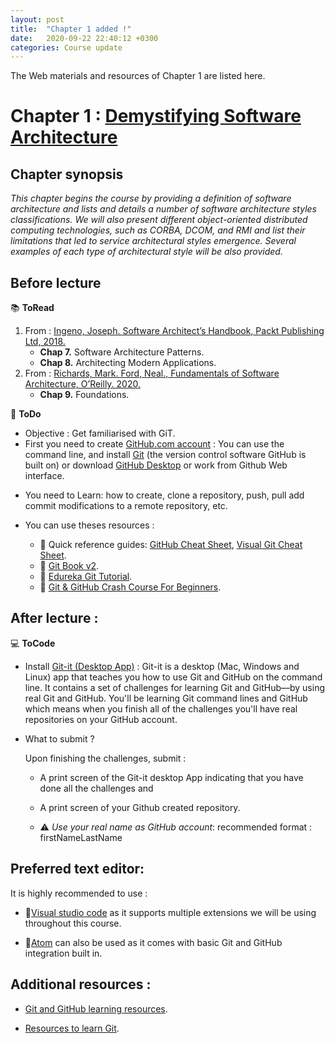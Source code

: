 ```yaml
---
layout: post
title:  "Chapter 1 added !"
date:   2020-09-22 22:40:12 +0300
categories: Course update
---
```


The Web materials and resources of Chapter 1 are listed here.

# Chapter 1 : [Demystifying Software Architecture](https://github.com/neilabenlakhal/neilabenlakhal.github.io/tree/master/2020-2021Lecture/SOC/Chapter_1)

## Chapter synopsis
*This chapter begins the course by providing a definition of software architecture and lists and details a number of software architecture styles classifications. We will also present different object-oriented distributed computing technologies, such as CORBA, DCOM, and RMI and list their limitations that led to service architectural styles emergence. Several examples of each type of architectural style will be also provided.*

## Before lecture

📚 **ToRead**

1. From : [Ingeno, Joseph. Software Architect’s Handbook, Packt Publishing Ltd, 2018.](../2020-2021Lecture/SOC/Chapter_1/ToRead/Software%20Architect’s%20Handbook.pdf)
   * **Chap 7.** Software Architecture Patterns.
   * **Chap 8.** Architecting Modern Applications.
2. From : [Richards, Mark. Ford, Neal., Fundamentals of Software Architecture, O’Reilly. 2020.](https://github.com/neilabenlakhal/neilabenlakhal.github.io/blob/master/2020-2021Lecture/SOC/Chapter_1/ToRead/Fundamentals%20of%20Software%20Architecture.pdf)
   * **Chap 9.** Foundations.


📝 **ToDo**

* Objective : Get familiarised with GiT.
* First you need to create [GitHub.com account](http://github.com) : You can use the command line, and install [Git](https://git-scm.com/downloads) (the version control software GitHub is built on) or download [GitHub Desktop](https://desktop.github.com/) or work from Github Web interface.
- You need to Learn:  how to create, clone a repository, push, pull add commit modifications to a remote repository, etc.

- You can use theses resources : 

  * 🔗 Quick reference guides: [GitHub Cheat Sheet](https://training.github.com/), [Visual Git Cheat Sheet](https://ndpsoftware.com/git-cheatsheet.html).
  * 🔗 [Git Book v2](https://git-scm.com/book/en/v2).
  * 🔗 [Edureka Git Tutorial](https://www.youtube.com/watch?v=xuB1Id2Wxak).
  * 🔗 [Git & GitHub Crash Course For Beginners](https://www.youtube.com/watch?v=SWYqp7iY_Tc&t=193s).
  
  

## After lecture : 

💻 **ToCode** 

- Install [Git-it (Desktop App)](https://github.com/jlord/git-it-electron/releases) : Git-it is a desktop (Mac, Windows and Linux) app that teaches you how to use Git and GitHub on the command line. It contains a set of challenges for learning Git and GitHub—by using real Git and GitHub. You'll be learning Git command lines and GitHub which means when you finish all of the challenges you'll have real repositories on your GitHub account.

- What to submit ?

	Upon finishing the challenges, submit : 

	- A print screen of the Git-it desktop App indicating that you have done all the challenges and

	- A print screen of your Github created repository.
  
	- ⚠ *Use your real name as GitHub account*: recommended format : firstNameLastName


## Preferred text editor:
  
It is highly recommended to use :

* 🔗[Visual studio code](https://code.visualstudio.com/docs/setup/setup-overview) as it supports multiple extensions we will be using throughout this course.

* 🔗[Atom](https://atom.io/) can also be used as it comes with basic Git and GitHub integration built in.

## Additional resources :

- [Git and GitHub learning resources](https://docs.github.com/en/github/getting-started-with-github/git-and-github-learning-resources).

- [Resources to learn Git](https://try.github.io/).
